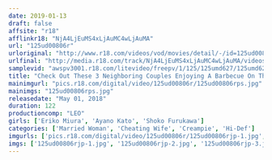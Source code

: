 ```yaml
---
date: 2019-01-13
draft: false
affsite: "r18"
afflinkr18: "NjA4LjEuMS4xLjAuMC4wLjAuMA"
url: "125ud00806r"
urloriginal: "http://www.r18.com/videos/vod/movies/detail/-/id=125ud00806r"
urlfinal: "http://media.r18.com/track/NjA4LjEuMS4xLjAuMC4wLjAuMA/videos/vod/movies/detail/-/id=125ud00806r"
samplevid: "awspv3001.r18.com/litevideo/freepv/1/125/125umd627/125umd627_dmb_w.mp4"
title: "Check Out These 3 Neighboring Couples Enjoying A Barbecue On The Weekend Their Wives Were Letting Loose, And Drinking Too Much In The Afternoon... So We Were Wondering, If We Secretly Propositioned Them, Would They Agree To Fuck!? And Then We Unexpectedly Got Creampie Sex Don't Worry, I Won't Tell Your Husband!! 7"
mainimgurl: "pics.r18.com/digital/video/125ud00806r/125ud00806rps.jpg"
mainimgs: "125ud00806rps.jpg"
releasedate: "May 01, 2018"
duration: 122
productioncomp: "LEO"
girls: ['Eriko Miura', 'Ayano Kato', 'Shoko Furukawa']
categories: ['Married Woman', 'Cheating Wife', 'Creampie', 'Hi-Def']
imgurls: ['pics.r18.com/digital/video/125ud00806r/125ud00806rjp-1.jpg', 'pics.r18.com/digital/video/125ud00806r/125ud00806rjp-2.jpg', 'pics.r18.com/digital/video/125ud00806r/125ud00806rjp-3.jpg', 'pics.r18.com/digital/video/125ud00806r/125ud00806rjp-4.jpg', 'pics.r18.com/digital/video/125ud00806r/125ud00806rjp-5.jpg', 'pics.r18.com/digital/video/125ud00806r/125ud00806rjp-6.jpg', 'pics.r18.com/digital/video/125ud00806r/125ud00806rjp-7.jpg', 'pics.r18.com/digital/video/125ud00806r/125ud00806rjp-8.jpg', 'pics.r18.com/digital/video/125ud00806r/125ud00806rjp-9.jpg', 'pics.r18.com/digital/video/125ud00806r/125ud00806rjp-10.jpg', 'pics.r18.com/digital/video/125ud00806r/125ud00806rjp-11.jpg', 'pics.r18.com/digital/video/125ud00806r/125ud00806rjp-12.jpg', 'pics.r18.com/digital/video/125ud00806r/125ud00806rjp-13.jpg', 'pics.r18.com/digital/video/125ud00806r/125ud00806rjp-14.jpg', 'pics.r18.com/digital/video/125ud00806r/125ud00806rjp-15.jpg', 'pics.r18.com/digital/video/125ud00806r/125ud00806rjp-16.jpg', 'pics.r18.com/digital/video/125ud00806r/125ud00806rjp-17.jpg', 'pics.r18.com/digital/video/125ud00806r/125ud00806rjp-18.jpg', 'pics.r18.com/digital/video/125ud00806r/125ud00806rjp-19.jpg', 'pics.r18.com/digital/video/125ud00806r/125ud00806rjp-20.jpg']
imgs: ['125ud00806rjp-1.jpg', '125ud00806rjp-2.jpg', '125ud00806rjp-3.jpg', '125ud00806rjp-4.jpg', '125ud00806rjp-5.jpg', '125ud00806rjp-6.jpg', '125ud00806rjp-7.jpg', '125ud00806rjp-8.jpg', '125ud00806rjp-9.jpg', '125ud00806rjp-10.jpg', '125ud00806rjp-11.jpg', '125ud00806rjp-12.jpg', '125ud00806rjp-13.jpg', '125ud00806rjp-14.jpg', '125ud00806rjp-15.jpg', '125ud00806rjp-16.jpg', '125ud00806rjp-17.jpg', '125ud00806rjp-18.jpg', '125ud00806rjp-19.jpg', '125ud00806rjp-20.jpg']
---
```

